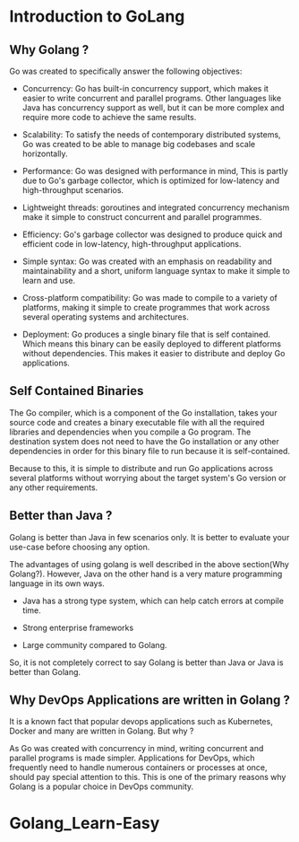 # Introduction to GoLang

## Why Golang ?

Go was created to specifically answer the following objectives:

- Concurrency: Go has built-in concurrency support, which makes it easier to write concurrent and parallel programs. Other languages like Java has concurrency support as well, but it can be more complex and require more code to achieve the same results.

- Scalability: To satisfy the needs of contemporary distributed systems, Go was created to be able to manage big codebases and scale horizontally.

- Performance: Go was designed with performance in mind, This is partly due to Go's garbage collector, which is optimized for low-latency and high-throughput scenarios.

- Lightweight threads: goroutines and integrated concurrency mechanism make it simple to construct concurrent and parallel programmes.

- Efficiency: Go's garbage collector was designed to produce quick and efficient code in low-latency, high-throughput applications.

- Simple syntax: Go was created with an emphasis on readability and maintainability and a short, uniform language syntax to make it simple to learn and use.

- Cross-platform compatibility: Go was made to compile to a variety of platforms, making it simple to create programmes that work across several operating systems and architectures. 

- Deployment: Go produces a single binary file that is self contained. Which means this binary can be easily deployed to different platforms without dependencies. This makes it easier to distribute and deploy Go applications. 

## Self Contained Binaries

The Go compiler, which is a component of the Go installation, takes your source code and creates a binary executable file with all the required libraries and dependencies when you compile a Go program. The destination system does not need to have the Go installation or any other dependencies in order for this binary file to run because it is self-contained.

Because to this, it is simple to distribute and run Go applications across several platforms without worrying about the target system's Go version or any other requirements. 

## Better than Java ?

Golang is better than Java in few scenarios only. It is better to evaluate your use-case before choosing any option. 

The advantages of using golang is well described in the above section(Why Golang?). However, Java on the other hand is a very mature programming language in its own ways.

- Java has a strong type system, which can help catch errors at compile time.

- Strong enterprise frameworks

- Large community compared to Golang.

So, it is not completely correct to say Golang is better than Java or Java is better than Golang.

## Why DevOps Applications are written in Golang ?

It is a known fact that popular devops applications such as Kubernetes, Docker and many are written in Golang. But why ? 

As Go was created with concurrency in mind, writing concurrent and parallel programs is made simpler. Applications for DevOps, which frequently need to handle numerous containers or processes at once, should pay special attention to this. This is one of the primary reasons why Golang is a popular choice in DevOps community.
# Golang_Learn-Easy
